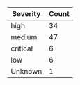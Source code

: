 | Severity | Count |
|----------|-------|
| high | 34 |
| medium | 47 |
| critical | 6 |
| low | 6 |
| Unknown | 1 |
